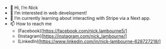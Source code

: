 - 👋 Hi, I’m Nick
- 👀 I’m interested in web development!
- 🌱 I’m currently learning about interacting with Stripe via a Next app.
- 📫 How to reach me 
  - (Facebook)[https://facebook.com/nick.lambourne5/]
  - (Instagram)[https://instagram.com/nick_lambourne/]
  - (LinkedIn)[https://www.linkedin.com/in/nick-lambourne-628727218/]
